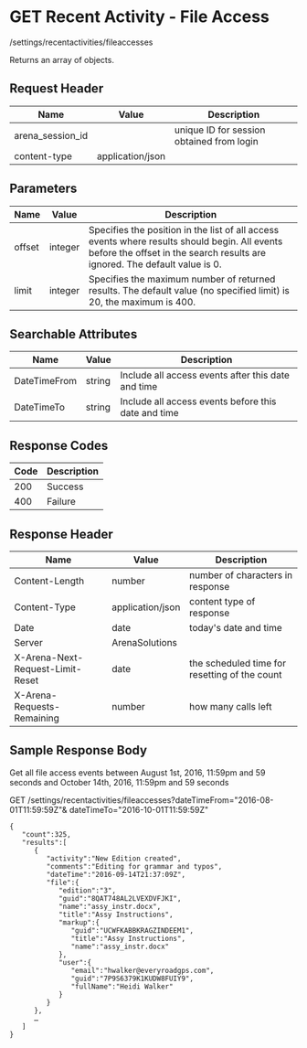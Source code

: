 # GET Recent Activity - File Access


/settings/recentactivities/fileaccesses

Returns an array of  objects.

## Request Header

| Name<br> | Value<br> | Description<br> |
|  --- |  --- |  --- | 
| arena_session_id<br> |   | unique ID for session obtained from login<br> |
| content\-type<br> | application/json<br> |   |

## Parameters

| Name<br> | Value<br> | Description<br> |
|  --- |  --- |  --- | 
| offset<br> | integer<br> | Specifies the position in the list of all access events where results should begin. All events before the offset in the search results are ignored. The default value is 0.<br> |
| limit<br> | integer<br> | Specifies the maximum number of returned results. The default value \(no specified limit\) is 20, the maximum is 400.<br> |

## Searchable Attributes

| Name<br> | Value<br> | Description<br> |
|  --- |  --- |  --- | 
| DateTimeFrom<br> | string<br> | Include all access events after this date and time<br> |
| DateTimeTo<br> | string<br> | Include all access events before this date and time<br> |

## Response Codes

| Code<br> | Description<br> |
|  --- |  --- | 
| 200<br> | Success<br> |
| 400<br> | Failure<br> |

## Response Header

| Name<br> | Value<br> | Description<br> |
|  --- |  --- |  --- | 
| Content\-Length<br> | number<br> | number of characters in response<br> |
| Content\-Type<br> | application/json<br> | content type of response<br> |
| Date<br> | date<br> | today's date and time<br> |
| Server<br> | ArenaSolutions<br> |   |
| X\-Arena\-Next\-Request\-Limit\-Reset<br> | date<br> | the scheduled time for resetting of the count<br> |
| X\-Arena\-Requests\-Remaining<br> | number<br> | how many calls left<br> |

## Sample Response Body
Get all file access events between August 1st, 2016, 11:59pm and 59 seconds and October 14th, 2016, 11:59pm and 59 seconds



GET /settings/recentactivities/fileaccesses?dateTimeFrom="2016\-08\-01T11:59:59Z"& dateTimeTo="2016\-10\-01T11:59:59Z"

```
{  
   "count":325,
   "results":[  
      {  
         "activity":"New Edition created",
         "comments":"Editing for grammar and typos",
         "dateTime":"2016-09-14T21:37:09Z",
         "file":{  
            "edition":"3",
            "guid":"8QAT748AL2LVEXDVFJKI",
            "name":"assy_instr.docx",
            "title":"Assy Instructions",
            "markup":{  
               "guid":"UCWFKABBKRAGZINDEEM1",
               "title":"Assy Instructions",
               "name":"assy_instr.docx"
            },
            "user":{  
               "email":"hwalker@everyroadgps.com",
               "guid":"7P9S6379K1KUDW8FUIY9",
               "fullName":"Heidi Walker"
            }
         }
      },
      …
   ]
}
```
